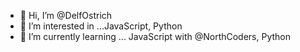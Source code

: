 - 👋 Hi, I’m @DelfOstrich
- 👀 I’m interested in ...JavaScript, Python
- 🌱 I’m currently learning ... JavaScript with @NorthCoders, Python

<!---
DelfOstrich/DelfOstrich is a ✨ special ✨ repository because its `README.md` (this file) appears on your GitHub profile.
You can click the Preview link to take a look at your changes.
--->
